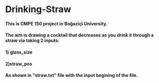 # Drinking-Straw
#### This is CMPE 150 project in Boğaziçi University.
#### The aim is drawing a cocktail that decreases as you drink it through a straw via taking 2 inputs: 
#### 1) glass_size
#### 2)straw_pos
#### As shown in "straw.txt" file with the input begining of the file.
